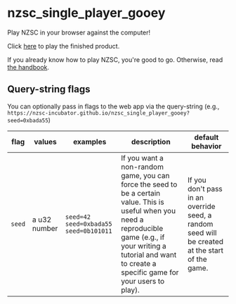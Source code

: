 # nzsc_single_player_gooey
Play NZSC in your browser against the computer!

Click [here](https://nzsc-incubator.github.io/nzsc_single_player_gooey) to play the finished product.

If you already know how to play NZSC, you're good to go. Otherwise, read [the handbook](https://nzsc-org.github.io/nzsc_handbook/book/).

## Query-string flags
You can optionally pass in flags to the web app via the query-string (e.g., `https://nzsc-incubator.github.io/nzsc_single_player_gooey?seed=0xbada55`)

| flag | values | examples | description | default behavior
| --- | --- | --- | --- | --- |
| `seed` | a u32 number | `seed=42` `seed=0xbada55` `seed=0b101011` | If you want a non-random game, you can force the seed to be a certain value. This is useful when you need a reproducible game (e.g., if your writing a tutorial and want to create a specific game for your users to play). | If you don't pass in an override seed, a random seed will be created at the start of the game. |
